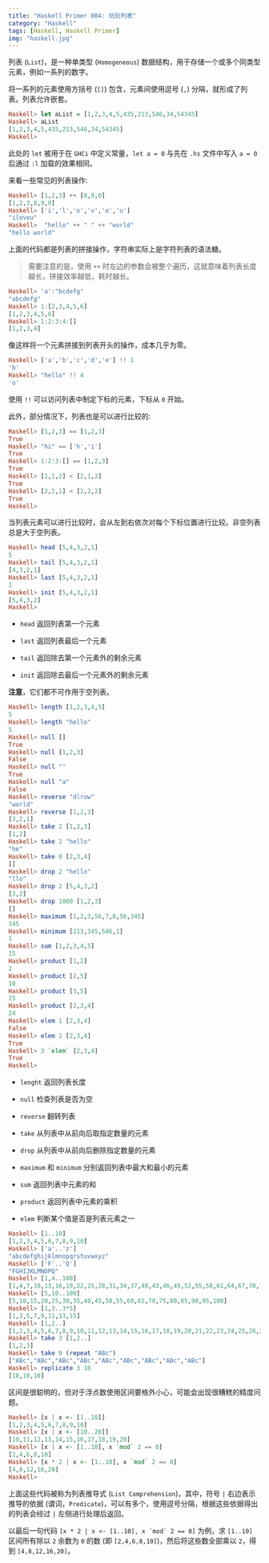 ```yaml
---
title: "Haskell Primer 004: 玩玩列表"
category: "Haskell"
tags: [Haskell, Haskell Primer]
img: "haskell.jpg"
---
```

列表 (`List`)，是一种单类型 (`Homogeneous`) 数据结构，用于存储一个或多个同类型元素，例如一系列的数字。



将一系列的元素使用方括号 (`[]`) 包含，元素间使用逗号 (`,`) 分隔，就形成了列表。列表允许嵌套。

```haskell
Haskell> let aList = [1,2,3,4,5,435,213,546,34,54345]
Haskell> aList
[1,2,3,4,5,435,213,546,34,54345]
Haskell>
```

此处的 `let` 被用于在 `GHCi` 中定义常量，`let a = 0` 与先在 `.hs` 文件中写入 `a = 0` 后通过 `:l` 加载的效果相同。



来看一些常见的列表操作:

```haskell
Haskell> [1,2,3] ++ [8,9,0]
[1,2,3,8,9,0]
Haskell> ['i','l','o','v','e','u']
"iloveu"
Haskell>  "hello" ++ " " ++ "world"
"hello world"
```

上面的代码都是列表的拼接操作，字符串实际上是字符列表的语法糖。

> 需要注意的是，使用 `++` 时左边的参数会被整个遍历，这就意味着列表长度越长，拼接效率越低，耗时越长。

```haskell
Haskell> 'a':"bcdefg"
"abcdefg"
Haskell> 1:[2,3,4,5,6]
[1,2,3,4,5,6]
Haskell> 1:2:3:4:[]
[1,2,3,4]
```

像这样将一个元素拼接到列表开头的操作，成本几乎为零。

```haskell
Haskell> ['a','b','c','d','e'] !! 1
'b'
Haskell> "hello" !! 4
'o'
```

使用 `!!` 可以访问列表中制定下标的元素，下标从 `0` 开始。

此外，部分情况下，列表也是可以进行比较的:

```haskell
Haskell> [1,2,3] == [1,2,3]
True
Haskell> "hi" == ['h','i']
True
Haskell> 1:2:3:[] == [1,2,3]
True
Haskell> [1,1,2] < [2,1,2]
True
Haskell> [2,2,1] < [2,2,2]
True
Haskell>
```

当列表元素可以进行比较时，会从左到右依次对每个下标位置进行比较。非空列表总是大于空列表。

```haskell
Haskell> head [5,4,3,2,1]
5
Haskell> tail [5,4,3,2,1]
[4,3,2,1]
Haskell> last [5,4,3,2,1]
1
Haskell> init [5,4,3,2,1]
[5,4,3,2]
Haskell>
```

* `head` 返回列表第一个元素

* `last` 返回列表最后一个元素

* `tail` 返回除去第一个元素外的剩余元素

* `init` 返回除去最后一个元素外的剩余元素



**注意**，它们都不可作用于空列表。

```haskell
Haskell> length [1,2,3,4,5]
5
Haskell> length "hello"
5
Haskell> null []
True
Haskell> null [1,2,3]
False
Haskell> null ""
True
Haskell> null "a"
False
Haskell> reverse "dlrow"
"world"
Haskell> reverse [1,2,3]
[3,2,1]
Haskell> take 2 [1,2,3]
[1,2]
Haskell> take 2 "hello"
"he"
Haskell> take 0 [2,3,4]
[]
Haskell> drop 2 "hello"
"llo"
Haskell> drop 2 [5,4,3,2]
[3,2]
Haskell> drop 1000 [1,2,3]
[]
Haskell> maximum [1,2,3,56,7,8,56,345]
345
Haskell> minimum [213,345,546,1]
1
Haskell> sum [1,2,3,4,5]
15
Haskell> product [1,2]
2
Haskell> product [2,5]
10
Haskell> product [3,5]
15
Haskell> product [2,3,4]
24
Haskell> elem 1 [2,3,4]
False
Haskell> elem 2 [2,3,4]
True
Haskell> 3 `elem` [2,3,4]
True
Haskell>
```

* `lenght` 返回列表长度

* `null` 检查列表是否为空

* `reverse` 翻转列表

* `take` 从列表中从前向后取指定数量的元素

* `drop` 从列表中从前向后删除指定数量的元素

* `maximum` 和 `minimum` 分别返回列表中最大和最小的元素

* `sum` 返回列表中元素的和

* `product` 返回列表中元素的乘积

* `elem` 判断某个值是否是列表元素之一

```haskell
Haskell> [1..10]
[1,2,3,4,5,6,7,8,9,10]
Haskell> ['a'..'z']
"abcdefghijklmnopqrstuvwxyz"
Haskell> ['F'..'Q']
"FGHIJKLMNOPQ"
Haskell> [1,4..100]
[1,4,7,10,13,16,19,22,25,28,31,34,37,40,43,46,49,52,55,58,61,64,67,70,73,76,79,82,85,88,91,94,97,100]
Haskell> [5,10..100]
[5,10,15,20,25,30,35,40,45,50,55,60,65,70,75,80,85,90,95,100]
Haskell> [1,3..3*5]
[1,3,5,7,9,11,13,15]
Haskell> [1,2..]
[1,2,3,4,5,6,7,8,9,10,11,12,13,14,15,16,17,18,19,20,21,22,23,24,25,26,27,28,29,30,31,32,33,34,35,36,37,38,39,40.............
Haskell> take 3 [1,2..]
[1,2,3]
Haskell> take 9 (repeat "ABc")
["ABc","ABc","ABc","ABc","ABc","ABc","ABc","ABc","ABc"]
Haskell> replicate 3 10
[10,10,10]
```

区间是很聪明的，但对于浮点数使用区间要格外小心，可能会出现很糟糕的精度问题。

```haskell
Haskell> [x | x <- [1..10]]
[1,2,3,4,5,6,7,8,9,10]
Haskell> [x | x <- [10..20]]
[10,11,12,13,14,15,16,17,18,19,20]
Haskell> [x | x <- [1..10], x `mod` 2 == 0]
[2,4,6,8,10]
Haskell> [x * 2 | x <- [1..10], x `mod` 2 == 0]
[4,8,12,16,20]
Haskell>
```

上面这些代码被称为列表推导式 (`List Comprehension`)，其中，符号 `|` 右边表示推导的依据 (谓词，`Predicate`)，可以有多个，使用逗号分隔，根据这些依据得出的列表会经过 `|` 左侧进行处理后返回。


以最后一句代码 ``[x * 2 | x <- [1..10], x `mod` 2 == 0]`` 为例，求 `[1..10]` 区间所有除以 `2` 余数为 `0` 的数 (即 `[2,4,6,8,10]`)，然后将这些数全部乘以 `2`，得到 `[4,8,12,16,20]`。




